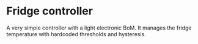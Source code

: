 # Fridge controller

A very simple controller with a light electronic BoM. It manages the fridge temperature with hardcoded thresholds and hysteresis.
